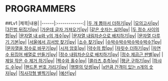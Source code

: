PROGRAMMERS
=============
##Lv1
|제목|내용|
|------|:-------------:|
|[두 개 뽑아서 더하기]()|[py](Programmers/level1/두개뽑아서더하기.py)|
|[모의고사]()|[py](Programmers/level1/모의고사.py)|
|[3진법 뒤집기]()|[py](Programmers/level1/3진법뒤집기.py)|
|[가운데 글자 가져오기]()|[py](Programmers/level1/가운데글자가져오기.py)|
|[같은 숫자는 싫어]()|[py](Programmers/level1/같은숫자는싫어.py)|
|[두 정수 사이의 합]()|[py](Programmers/level1/두정수사이의합.py)|
|[문자열 내 p와 y의 개수]()|[py](Programmers/level1/문자열내p와y의개수.py)|
|[문자열 내림차순으로 배치하기]()|[py](Programmers/level1/.py)|
|[문자열 다루기 기본]()|[py](Programmers/level1/.py)|
|[서울에서 김서방 찾기]()|[py](Programmers/level1/.py)|
|[소수 찾기]()|[py](Programmers/level1/.py)|
|[수박수박수박수박수박수?]()|[py](Programmers/level1/.py)|
|[문자열을 정수로 바꾸기]()|[py](Programmers/level1/.py)|
|[시저 암호]()|[py](Programmers/level1/.py)|
|[약수의 합]()|[py](Programmers/level1/.py)|
|[자릿수 더하기]()|[py](Programmers/level1/.py)|
|[자연수 뒤집어 배열로 만들기]()|[py](Programmers/level1/.py)|
|[정수 내림차순으로 배치하기]()|[py](Programmers/level1/.py)|
|[정수 제곱근 판별]()|[py](Programmers/level1/.py)|
|[제일 작은 수 제거 하기]()|[py](Programmers/level1/.py)|
|[짝수와 홀수]()|[py](Programmers/level1/.py)|
|[콜라츠 추측]()|[py](Programmers/level1/.py)|
|[평균 구하기]()|[py](Programmers/level1/.py)|
|[하샤드 수]()|[py](Programmers/level1/.py)|
|[핸드폰 번호 가리기]()|[py](Programmers/level1/.py)|
|[행렬의 덧셈]()|[py](Programmers/level1/.py)|
|[x만큼 간격이 있는 n개의 숫자]()|[py](Programmers/level1/.py)|
|[직사각형 별찍기]()|[py](Programmers/level1/.py)|
|[예산]()|[py](Programmers/level1/.py)|


